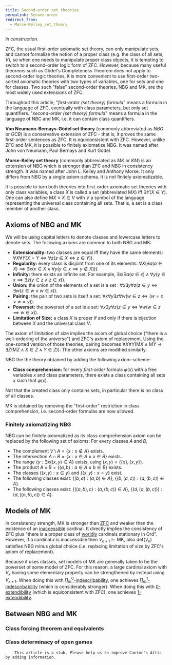 ```yaml
---
title: Second-order set theories
permalink: Second-order
redirect_from:
  - Morse-Kelley_set_theory
---
```


*In construction.*

$\text{ZFC}$, the usual first-order axiomatic set theory, can only
manipulate sets, and cannot formalize the notion of a proper class (e.g.
the class of all sets, $V$), so when one needs to manipulate proper
class objects, it is tempting to switch to a second-order logic form of
$\text{ZFC}$. However, because many useful theorems such as Gödel's
Completeness Theorem does not apply to second-order logic theories, it
is more convenient to use first-order two-sorted axiomatic theories with
two types of variables, one for sets and one for classes. Two such
"false" second-order theories, $\text{NBG}$ and $\text{MK}$, are the
most widely used extensions of $\text{ZFC}$.

Throughout this article, "*first-order (set theory) formula*" means a
formula in the language of $\text{ZFC}$, eventually with class
parameters, but only set quantifiers. "*second-order (set theory)
formula*" means a formula in the language of $\text{NBC}$ and
$\text{MK}$, i.e. it can contain class quantifiers.

**Von Neumann-Bernays-Gödel set theory** (commonly abbreviated as
*$\text{NBG}$* or *$\text{GCB}$*) is a conservative extension of
$\text{ZFC}$ - that is, it proves the same first-order sentences as
$\text{ZFC}$. It is equiconsistent with $\text{ZFC}$. However, unlike
$\text{ZFC}$ and $\text{MK}$, it is possible to finitely axiomatize
$\text{NBG}$. It was named after John von Neumann, Paul Bernays and
Kurt Gödel.

**Morse-Kelley set theory** (commonly abbreviated as *$\text{MK}$* or
*$\text{KM}$*) is an extension of $\text{NBG}$ which is stronger than
$\text{ZFC}$ and $\text{NBG}$ in consistency strength. It was named
after John L. Kelley and Anthony Morse. It only differs from
$\text{NBG}$ by a single axiom-schema. It is not finitely
axiomatizable.

It is possible to turn both theories into first-order axiomatic set
theories with only class variables, a class $X$ is called a set
(abbreviated $\text{M}X$) iff $\exists Y(X\in Y)$. One can also
define $\text{M}X\equiv X\in V$ with $V$ a symbol of the language
representing the universal class containing all sets. That is, a set is
a class member of another class.



## Axioms of $\text{NBG}$ and $\text{MK}$

We will be using capital letters to denote classes and lowercase letters
to denote sets. The following axioms are common to both $\text{NBG}$
and $\text{MK}$:

-   **Extensionality:** two classes are equal iff they have the same
    elements: $\forall X\forall Y(X=Y\iff\forall z(z\in X\iff
    z\in Y))$.
-   **Regularity:** every class is disjoint from one of its elements:
    $\forall X(\exists a(a\in X)\implies\exists x(x\in
    X\land\forall y(y\in x\implies y\not\in X)))$.
-   **Infinity:** there exists an infinite set. For example, $\exists
    x(\exists a(a\in x)\land\forall y(y\in x\implies\exists
    z(y\in z\land z\in x))$.
-   **Union:** the union of the elements of a set is a set : $\forall
    x\exists y\forall z(z\in y\iff\exists w(z\in w\land w\in
    x))$.
-   **Pairing:** the pair of two sets is itself a set: $\forall
    x\forall y\exists z\forall w(w\in z\iff(w=x\lor w=y))$.
-   **Powerset:** the powerset of a set is a set: $\forall x\exists
    y\forall z(z\in y\iff\forall w(w\in z\implies w\in x))$.
-   **Limitation of Size:** a class $X$ is proper if and only if there
    is bijection between $X$ and the universal class $V$.

The axiom of limitation of size implies the axiom of global choice
("there is a well-ordering of the universe") and $\text{ZFC}$'s axiom
of replacement. Using the one-sorted version of those theories, pairing
becomes $\forall X\forall
Y(\text{M}X\land\text{M}Y\Rightarrow\exists Z(\text{M}Z\land
X\in Z\land Y\in Z))$. The other axioms are modified similarly.

$\text{NBG}$ the the theory obtained by adding the following
axiom-scheme:

-   **Class comprehension:** for every *first-order* formula
    $\varphi(x)$ with a free variables $x$ and class parameters, there
    exists a class containing all sets $x$ such that $\varphi(x)$.

Not that the created class only contains sets, in particular there is no
class of all classes.

$\text{MK}$ is obtained by removing the "first-order" restriction in
class comprehension, i.e. second-order formulas are now allowed.

### Finitely axiomatizing $\text{NBG}$

$\text{NBG}$ can be finitely axiomatized as its class comprehension
axiom can be replaced by the following set of axioms: For every classes
$A$ and $B$,

-   The complement $V\setminus A=\{x:x\not\in A\}$ exists.
-   The intersection $A\cap B=\{x:x\in A\land x\in B\}$ exists.
-   The range $\{y:\exists x((x,y)\in A\}$ exists, using
    $(x,y)=\{\{x\},\{x,y\}\}$.
-   The product $A\times B=\{(a,b):a\in A\land b\in B\}$ exists.
-   The classes $\{(x,y):x\in y\}$ and $\{(x,y):x=y\}$ exist.
-   The following classes exist: $\{(b,a):(a,b)\in A\}$,
    $\{(b,(a,c)):(a,(b,c))\in A\}$.
-   The following classes exist: $\{((a,b),c):(a,(b,c))\in A\}$,
    $\{(d,(a,(b,c))):(d,((a,b),c))\in A\}$.

## Models of $\text{MK}$

In consistency strength, $\text{MK}$ is stronger than
[$\text{ZFC}$](ZFC "ZFC")
and weaker than the existence of an
[inaccessible](Inaccessible "Inaccessible")
cardinal. It directly implies the consistency of $\text{ZFC}$ plus
"there is a proper class of
[worldly](Worldly "Worldly")
cardinals stationary in $\text{Ord}$". However, if a cardinal $\kappa$
is inaccessible then $V_{\kappa+1}\models\text{MK}$, also
$\text{def}(V_\kappa)$ satisfies $\text{NBG}$ minus global choice
(i.e. replacing limitation of size by $\text{ZFC}$'s axiom of
replacement).

Because it uses classes, set models of $\text{MK}$ are generally taken
to be the powerset of some model of $\text{ZFC}$. For this reason, a
large cardinal axiom with $V_\kappa$ having some elementary property
can be strengthened by instead using $V_{\kappa+1}$. When doing this
with
[$\Pi_m^0$-indescribability](Indescribable "Indescribable"),
one achieves
[$\Pi_m^1$-indescribability](Indescribable "Indescribable")
(which is considerably stronger). When doing this with
[0-extendibility](Extendible "Extendible")
(which is equiconsistent with $\text{ZFC}$), one achieves
[1-extendibility](Extendible "Extendible").

## Between $\text{NBG}$ and $\text{MK}$

### Class forcing theorem and equivalents

### Class determinacy of open games

        This article is a stub. Please help us to improve Cantor's Attic by adding information.

  


